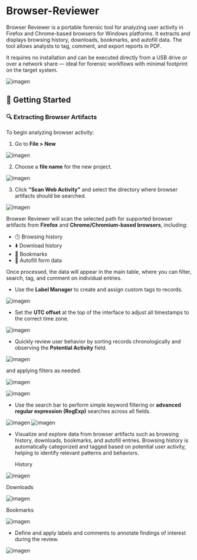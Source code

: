 # Browser-Reviewer
Browser Reviewer is a portable forensic tool for analyzing user activity in Firefox and Chrome-based browsers for Windows platforms. It extracts and displays browsing history, downloads, bookmarks, and autofill data. The tool allows analysts to tag, comment, and export reports in PDF.

It requires no installation and can be executed directly from a USB drive or over a network share — ideal for forensic workflows with minimal footprint on the target system.

![imagen](https://github.com/user-attachments/assets/3395cf20-1b7f-472b-8dee-7622d6876262)


## 🚀 Getting Started

### 🔍 Extracting Browser Artifacts

To begin analyzing browser activity:

1. Go to **File > New**
   
![imagen](https://github.com/user-attachments/assets/eb79f8d9-1d95-4f0b-b28f-633a715c24ae)

2. Choose a **file name** for the new project.

![imagen](https://github.com/user-attachments/assets/9e48d0f1-fb3d-49a8-aa3f-90d75b94ee81)

   
3. Click **"Scan Web Activity"** and select the directory where browser artifacts should be searched.

![imagen](https://github.com/user-attachments/assets/4c17b8bb-eb37-40a5-97f7-5934bf92fc69)




Browser Reviewer will scan the selected path for supported browser artifacts from **Firefox** and **Chrome/Chromium-based browsers**, including:

- 🕓 Browsing history  
- ⬇️ Download history  
- 🔖 Bookmarks  
- 🧠 Autofill form data  

Once processed, the data will appear in the main table, where you can filter, search, tag, and comment on individual entries.

- Use the **Label Manager** to create and assign custom tags to records.

![imagen](https://github.com/user-attachments/assets/fd3b890a-2476-4573-8547-fb9d6ace97d1)


- Set the **UTC offset** at the top of the interface to adjust all timestamps to the correct time zone.


![imagen](https://github.com/user-attachments/assets/ca1c4145-2d7f-4a24-b35f-04b0cd240264)

- Quickly review user behavior by sorting records chronologically and observing the **Potential Activity** field.

![imagen](https://github.com/user-attachments/assets/3309b8db-8385-4085-9be8-3e58b2c8cee6)


  and applying filters as needed.
  

![imagen](https://github.com/user-attachments/assets/db3c666d-f886-4513-a7b7-ee7c3810532a)
  

![imagen](https://github.com/user-attachments/assets/0dca8f1e-cafb-44ce-85e0-ae70f752f57b)



- Use the search bar to perform simple keyword filtering or **advanced regular expression (RegExp)** searches across all fields.


![imagen](https://github.com/user-attachments/assets/435882ed-ab08-4838-ab7b-82d35d2861f6)
![imagen](https://github.com/user-attachments/assets/53f3262e-ddb3-4749-a170-571f27a29823)

- Visualize and explore data from browser artifacts such as browsing history, downloads, bookmarks, and autofill entries. Browsing history is automatically categorized and tagged based on potential user activity, helping to identify relevant patterns and behaviors.

  History

![imagen](https://github.com/user-attachments/assets/5444bbc6-4ccd-452f-81bc-d386b8edcafa)

  Downloads

![imagen](https://github.com/user-attachments/assets/14a269fd-c90c-4153-9a3a-394f9b6ea897)

  Bookmarks

![imagen](https://github.com/user-attachments/assets/753dae17-b663-4420-a3df-64dc937cfa08)

  

- Define and apply labels and comments to annotate findings of interest during the review.
  
![imagen](https://github.com/user-attachments/assets/a7db0671-292d-4a96-b1c5-e45d53c787fe)





  

